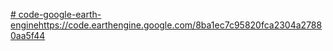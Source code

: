 [# code-google-earth-engine](https://code.earthengine.google.com/8ba1ec7c95820fca2304a27880aa5f44)https://code.earthengine.google.com/8ba1ec7c95820fca2304a27880aa5f44
